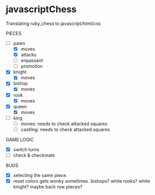 # javascriptChess
Translating ruby_chess to javascript/html/css

PIECES
- [ ] pawn 
  - [x] moves
  - [x] attacks
  - [ ] enpassant 
  - [ ] promotion
    
- [x] knight
  - [x] moves
    
- [x] bishop 
  - [x] moves
  
- [x] rook 
  - [x] moves
  
- [x] queen 
  - [x] moves
  
- [ ] king
  - [ ] moves: needs to check attacked squares
  - [ ] castling:  needs to check attacked squares

 GAME LOGIC
 - [x] switch turns
 - [ ] check & checkmate

BUGS
 - [x]  selecting the same piece.
 - [x]  reset colors gets wonky sometimes. bishops? white rooks? white knight? maybe back row pieces? 
